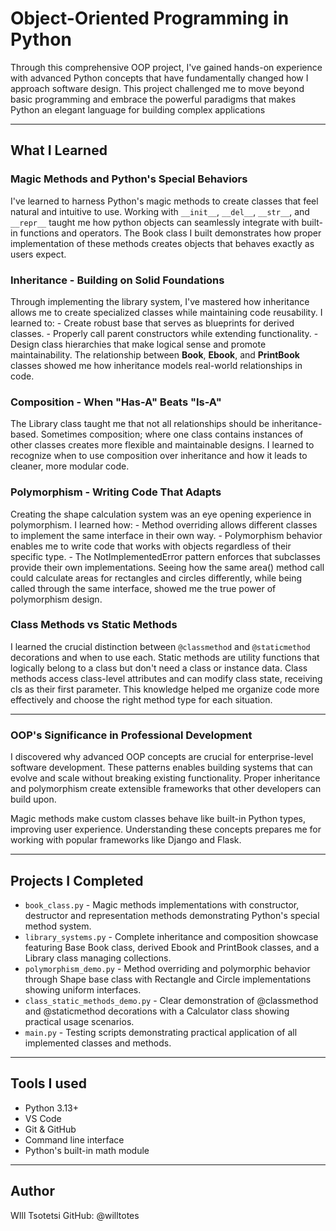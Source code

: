 # Object-Oriented Programming in Python

Through this comprehensive OOP project, I've gained hands-on experience with advanced Python concepts that have fundamentally changed how I approach software design. This project challenged me to move beyond basic programming and embrace the powerful paradigms that makes Python an elegant language for building complex applications

---

## What I Learned

### Magic Methods and Python's Special Behaviors

I've learned to harness Python's magic methods to create classes that feel natural and intuitive to use. Working with `__init__`, `__del__`, `__str__`, and `__repr__` taught me how python objects can seamlessly integrate with built-in functions and operators. The Book class I built demonstrates how proper implementation of these methods creates objects that behaves exactly as users expect.

### Inheritance - Building on Solid Foundations

Through implementing the library system, I've mastered how inheritance allows me to create specialized classes while maintaining code reusability. I learned to:
    - Create robust base that serves as blueprints for derived classes.
    - Properly call parent constructors while extending functionality.
    - Design class hierarchies that make logical sense and promote maintainability.
The relationship between **Book**, **Ebook**, and **PrintBook** classes showed me how inheritance models real-world relationships in code.

### Composition - When "Has-A" Beats "Is-A"

The Library class taught me that not all relationships should be inheritance-based. Sometimes composition; where one class contains instances of other classes creates more flexible and maintainable designs. I learned to recognize when to use composition over inheritance and how it leads to cleaner, more modular code.

### Polymorphism - Writing Code That Adapts

Creating the shape calculation system was an eye opening experience in polymorphism. I learned how:
    - Method overriding allows different classes to implement the same interface in their own way.
    - Polymorphism behavior enables me to write code that works with objects regardless of their specific type.
    - The NotImplementedError pattern enforces that subclasses provide their own implementations.
Seeing how the same area() method call could calculate areas for rectangles and circles differently, while being called through the same interface, showed me the true power of polymorphism design.

### Class Methods vs Static Methods

I learned the crucial distinction between `@classmethod` and `@staticmethod` decorations and when to use each. Static methods are utility functions that logically belong to a class but don't need a class or instance data. Class methods access class-level attributes and can modify class state, receiving cls as their first parameter. This knowledge helped me organize code more effectively and choose the right method type for each situation.

---

### OOP's Significance in Professional Development

I discovered why advanced OOP concepts are crucial for enterprise-level software development. These patterns enables building systems that can evolve and scale without breaking existing functionality. Proper inheritance and polymorphism create extensible frameworks that other developers can build upon.

Magic methods make custom classes behave like built-in Python types, improving user experience. Understanding these concepts prepares me for working with popular frameworks like Django and Flask.

---

## Projects I Completed

- `book_class.py` - Magic methods implementations with constructor, destructor and representation methods demonstrating Python's special method system.
- `library_systems.py` - Complete inheritance and composition showcase featuring Base Book class, derived Ebook and PrintBook classes, and a Library class managing collections.
- `polymorphism_demo.py` - Method overriding and polymorphic behavior through Shape base class with Rectangle and Circle implementations showing uniform interfaces.
- `class_static_methods_demo.py` - Clear demonstration of @classmethod and @staticmethod decorations with a Calculator class showing practical usage scenarios.
- `main.py` - Testing scripts demonstrating practical application of all implemented classes and methods.

---

## Tools I used

- Python 3.13+
- VS Code
- Git & GitHub
- Command line interface
- Python's built-in math module

---

## Author

WIll Tsotetsi
GitHub: @willtotes